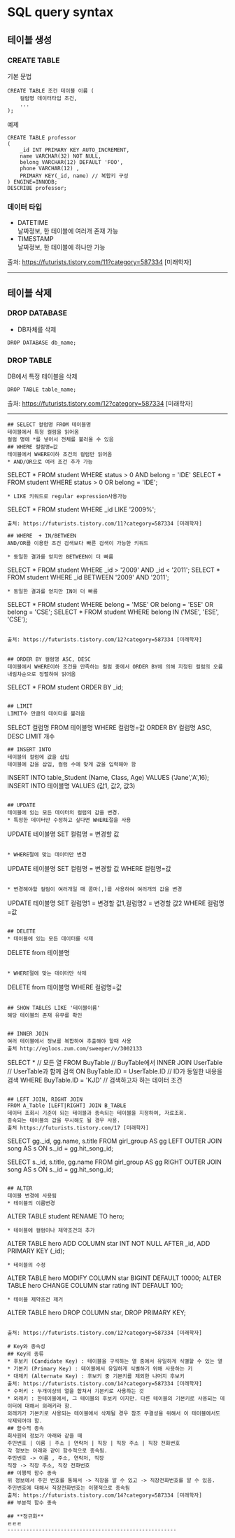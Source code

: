 # **SQL query syntax**

## **테이블 생성**
### **CREATE TABLE**
기본 문법  
```
CREATE TABLE 조건 테이블 이름 (
    컬럼명 데이터타입 조건, 
    ...
);
``` 
예제
```
CREATE TABLE professor 
( 
    _id INT PRIMARY KEY AUTO_INCREMENT, 
    name VARCHAR(32) NOT NULL, 
    belong VARCHAR(12) DEFAULT 'FOO', 
    phone VARCHAR(12) ,
    PRIMARY KEY(_id, name) // 복합키 구성
) ENGINE=INNODB; 
DESCRIBE professor;
```
### **데이터 타입**
- DATETIME  
날짜정보, 한 테이블에 여러개 존재 가능 
- TIMESTAMP  
날짜정보, 한 테이블에 하나만 가능

출처: https://futurists.tistory.com/11?category=587334 [미래학자]

---
## **테이블 삭제**
### **DROP DATABASE**
* DB자체를 삭제
```
DROP DATABASE db_name;
```
### **DROP TABLE**
 DB에서 특정 테이블을 삭제
```
DROP TABLE table_name;
```
출처: https://futurists.tistory.com/12?category=587334 [미래학자]

---
```
## SELECT 컬럼명 FROM 테이블명 
테이블에서 특정 컬럼을 읽어옴  
컬럼 명에 *를 넣어서 전체를 불러올 수 있음
## WHERE 컬럼명=값
테이블에서 WHERE이하 조건의 컬럼만 읽어옴
* AND/OR으로 여러 조건 추가 가능
```
SELECT * FROM student WHERE status > 0 AND belong = 'IDE'
SELECT * FROM student WHERE status > 0 OR belong = 'IDE';
```
* LIKE 키워드로 regular expression사용가능
```
SELECT * FROM student WHERE _id LIKE '2009%';
```
출처: https://futurists.tistory.com/11?category=587334 [미래학자]

## WHERE  + IN/BETWEEN
AND/OR를 이용한 조건 검색보다 빠른 검색이 가능한 키워드 

* 동일한 결과를 얻지만 BETWEEN이 더 빠름
```
SELECT * FROM student WHERE _id > '2009' AND _id < '2011'; 
SELECT * FROM student WHERE _id BETWEEN '2009' AND '2011';
```
* 동일한 결과를 얻지만 IN이 더 빠름  
```
SELECT * FROM student WHERE belong = 'MSE' OR belong = 'ESE' OR belong = 'CSE'; 
SELECT * FROM student WHERE belong IN ('MSE', 'ESE', 'CSE');
```

출처: https://futurists.tistory.com/12?category=587334 [미래학자]


## ORDER BY 컬럼명 ASC, DESC
테이블에서 WHERE이하 조건을 만족하는 컬럼 중에서 ORDER BY에 의해 지정된 컬럼의 오름 내림차순으로 정렬하여 읽어옴
```
SELECT * FROM student ORDER BY _id;
```

## LIMIT 
LIMIT수 만큼의 데이터를 불러옴
```
SELECT 컬럼명 FROM 테이블명 WHERE 컬럼명=값 ORDER BY 컬럼명 ASC, DESC LIMIT 개수
```
## INSERT INTO 
테이블의 컬럼에 값을 삽입  
테이블에 값을 삽입, 컬럼 수에 맞게 값을 입력해야 함
```
INSERT INTO table_Student (Name, Class, Age) VALUES ('Jane','A',16);
INSERT INTO 테이블명 VALUES (값1, 값2, 값3)
```

## UPDATE
테이블에 있는 모든 데이터의 컬럼의 값을 변경.  
* 특정한 데이터만 수정하고 싶다면 WHERE절을 사용
```
UPDATE 테이블명 SET 컬럼명 = 변경할 값
```

* WHERE절에 맞는 데이터만 변경
```
UPDATE 테이블명 SET 컬럼명 = 변경할 값 WHERE 컬럼명=값
```

* 변경해야할 컬럼이 여러개일 때 콤마(,)를 사용하여 여러개의 값을 변경
```
UPDATE 테이블명 SET 컬럼명1 = 변경할 값1,컬럼명2 = 변경할 값2 WHERE 컬럼명=값
```

## DELETE 
* 테이블에 있는 모든 데이터를 삭제 
```
DELETE from 테이블명
```

* WHERE절에 맞는 데이터만 삭제
```
DELETE from 테이블명 WHERE 컬럼명=값
```

## SHOW TABLES LIKE '테이블이름'
해당 테이블의 존재 유무를 확인


## INNER JOIN 
여러 테이블에서 정보를 복합하여 추출해야 할때 사용  
출처 http://egloos.zum.com/sweeper/v/3002133

```
SELECT * // 모든 열
FROM BuyTable  // BuyTable에서 
        INNER JOIN UserTable   // UserTable과 함께 검색
        ON BuyTable.ID = UserTable.ID  // ID가 동일한 내용을 검색
WHERE BuyTable.ID = 'KJD'  // 검색하고자 하는 데이터 조건
```

## LEFT JOIN, RIGHT JOIN
FROM A_Table [LEFT|RIGHT] JOIN B_TABLE  
데이터 조회시 기준이 되는 테이블과 종속되는 테이블을 지정하여, 자료조회. 
종속되는 테이블의 값을 무시해도 될 경우 사용.   
출처 https://futurists.tistory.com/17 [미래학자]
```
SELECT gg._id, gg.name, s.title 
FROM girl_group AS gg 
    LEFT OUTER JOIN song AS s 
    ON s._id = gg.hit_song_id; 

SELECT s._id, s.title, gg.name 
FROM girl_group AS gg 
    RIGHT OUTER JOIN song AS s 
    ON s._id = gg.hit_song_id;
```

## ALTER
테이블 변경에 사용됨  
* 테이블의 이름변경
```
ALTER TABLE student RENAME TO hero; 
```
* 테이블에 컬럼이나 제약조건의 추가
```
ALTER TABLE hero ADD COLUMN star INT NOT NULL AFTER _id, ADD PRIMARY KEY (_id);
```
* 테이블의 수정
```
ALTER TABLE hero MODIFY COLUMN star BIGINT DEFAULT 10000;
ALTER TABLE hero CHANGE COLUMN star rating INT DEFAULT 100;
```
* 테이블 제약조건 제거
```
ALTER TABLE hero DROP COLUMN star, DROP PRIMARY KEY;
```

출처: https://futurists.tistory.com/12?category=587334 [미래학자]

# Key와 종속성
## Key의 종류
* 후보키 (Candidate Key) : 테이블을 구석하는 열 중에서 유일하게 식별할 수 있는 열
* 기본키 (Primary Key) : 테이블에서 유일하게 식별하기 위해 사용하는 키
* 대체키 (Alternate Key) : 후보키 중 기본키를 제외한 나머지 후보키
출처: https://futurists.tistory.com/14?category=587334 [미래학자]
* 수퍼키 : 두개이상의 열을 합쳐서 기본키로 사용하는 것
* 외래키 : 한테이블에서, 그 테이블의 후보키 이지만. 다른 테이블의 기본키로 사용되는 데이터에 대해서 외래키라 함.  
외래키가 기본키로 사용되는 테이블에서 삭제될 경우 참조 무결성을 위해서 이 테이블에서도 삭제되어야 함.
## 함수적 종속
회사원의 정보가 아래와 같을 때 
주민번호 | 이름 | 주소 | 연락처 | 직장 | 직장 주소 | 직장 전화번호 
각 정보는 아래와 같이 함수적으로 종속됨.
주민번호 -> 이름 , 주소, 연락처, 직장
직장 -> 직장 주소, 직장 전화번호
## 이행적 함수 종속
위 정보에서 주민 번호를 통해서 -> 직장을 알 수 있고 -> 직장전화번호를 알 수 있음. 
주민번호에 대해서 직장전화번호는 이행적으로 종속됨
출처: https://futurists.tistory.com/14?category=587334 [미래학자]
## 부분적 함수 종속

## **정규화**
ㅌㅌㅌ
------------------------------------------------------
